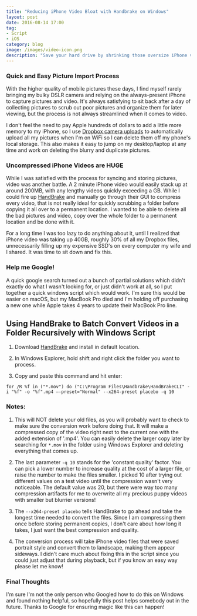 ```yaml
---
title: "Reducing iPhone Video Bloat with Handbrake on Windows"
layout: post
date: 2016-08-14 17:00
tag:
- Script
- iOS
category: blog
image: /images/video-icon.png
description: "Save your hard drive by shrinking those oversize iPhone videos on Windows"
---
```

### Quick and Easy Picture Import Process
With the higher quality of mobile pictures these days, I find myself rarely bringing my bulky DSLR camera and relying on the always-present iPhone to capture pictures and video. It's always satisfying to sit back after a day of collecting pictures to scrub out poor pictures and organize them for later viewing, but the process is not always streamlined when it comes to video. 

I don't feel the need to pay Apple hundreds of dollars to add a little more memory to my iPhone, so I use [Dropbox camera uploads](https://www.dropbox.com/en/help/289) to automatically upload all my pictures when I'm on WiFi so I can delete them off my phone's local storage. This also makes it easy to jump on my desktop/laptop at any time and work on deleting the blurry and duplicate pictures.

### Uncompressed iPhone Videos are HUGE
While I was satisfied with the process for syncing and storing pictures, video was another battle. A 2 minute iPhone video would easily stack up at around 200MB, with any lengthy videos quickly exceeding a GB. While I could fire up [HandBrake](https://handbrake.fr/) and manually go through their GUI to compress every video, that is not really ideal for quickly scrubbing a folder before copying it all over to a permanent location. I wanted to be able to delete all the bad pictures and video, copy over the whole folder to a permanent location and be done with it.

For a long time I was too lazy to do anything about it, until I realized that iPhone video was taking up 40GB, roughly 30% of all my Dropbox files, unnecessarily filling up my expensive SSD's on every computer my wife and I shared. It was time to sit down and fix this.

### Help me Google!
A quick google search turned out a bunch of partial solutions which didn't exactly do what I wasn't looking for, or just didn't work at all, so I put together a quick windows script which would work. I'm sure this would be easier on macOS, but my MacBook Pro died and I'm holding off purchasing a new one while Apple takes 4 years to update their MacBook Pro line.

## Using HandBrake to Batch Convert Videos in a Folder Recursively with Windows Script

1. Download [HandBrake](https://handbrake.fr/) and install in default location.

2. In Windows Explorer, hold shift and right click the folder you want to process.

3. Copy and paste this command and hit enter:

```
for /R %f in ("*.mov") do ("C:\Program Files\Handbrake\HandBrakeCLI" -i "%f" -o "%f".mp4 —-preset="Normal" --x264-preset placebo -q 10
```

### Notes:
1. This will NOT delete your old files, as you will probably want to check to make sure the conversion work before doing that. It will make a compressed copy of the video right next to the current one with the added extension of '.mp4'. You can easily delete the larger copy later by searching for `*.mov` in the folder using Windows Explorer and deleting everything that comes up.

2. The last parameter `-q 10` stands for the 'constant quality' factor. You can pick a lower number to increase quality at the cost of a larger file, or raise the number to make the files smaller. I picked 10 after trying out different values on a test video until the compression wasn't very noticeable. The default value was 20, but there were way too many compression artifacts for me to overwrite all my precious puppy videos with smaller but blurrier versions!

3. The `--x264-preset placebo` tells HandBrake to go ahead and take the longest time needed to convert the files. Since I am compressing them once before storing permanent copies, I don't care about how long it takes, I just want the best compression and quality.

4. The conversion process will take iPhone video files that were saved portrait style and convert them to landscape, making them appear sideways. I didn't care much about fixing this in the script since you could just adjust that during playback, but if you know an easy way please let me know!

### Final Thoughts

I'm sure I'm not the only person who Googled how to do this on Windows and found nothing helpful, so hopefully this post helps somebody out in the future. Thanks to Google for ensuring magic like this can happen!
